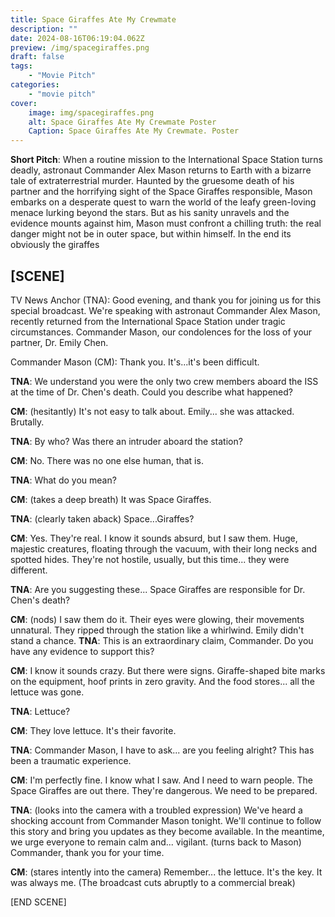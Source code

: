 ```yaml
---
title: Space Giraffes Ate My Crewmate
description: ""
date: 2024-08-16T06:19:04.062Z
preview: /img/spacegiraffes.png
draft: false
tags:
    - "Movie Pitch"
categories:
    - "movie pitch"
cover:
    image: img/spacegiraffes.png
    alt: Space Giraffes Ate My Crewmate Poster
    Caption: Space Giraffes Ate My Crewmate. Poster
---
```


**Short Pitch**: When a routine mission to the International Space Station turns deadly, astronaut Commander Alex Mason returns to Earth with a bizarre tale of extraterrestrial murder. Haunted by the gruesome death of his partner and the horrifying sight of the Space Giraffes responsible, Mason embarks on a desperate quest to warn the world of the leafy green-loving menace lurking beyond the stars. But as his sanity unravels and the evidence mounts against him, Mason must confront a chilling truth: the real danger might not be in outer space, but within himself.
In the end its obviously the giraffes

## [SCENE]

TV News Anchor (TNA): Good evening, and thank you for joining us for this special broadcast. We're speaking with astronaut Commander Alex Mason, recently returned from the International Space Station under tragic circumstances. Commander Mason, our condolences for the loss of your partner, Dr. Emily Chen.

Commander Mason (CM): Thank you. It's...it's been difficult.

**TNA**: We understand you were the only two crew members aboard the ISS at the time of Dr. Chen's death. Could you describe what happened?

**CM**: (hesitantly) It's not easy to talk about. Emily... she was attacked. Brutally.

**TNA**: By who? Was there an intruder aboard the station?

**CM**: No. There was no one else human, that is.

**TNA**: What do you mean?

**CM**: (takes a deep breath) It was Space Giraffes.

**TNA**: (clearly taken aback) Space...Giraffes?

**CM**: Yes. They're real. I know it sounds absurd, but I saw them. Huge, majestic creatures, floating through the vacuum, with their long necks and spotted hides. They're not hostile, usually, but this time... they were different.

**TNA**: Are you suggesting these... Space Giraffes are responsible for Dr. Chen's death?

**CM**: (nods) I saw them do it. Their eyes were glowing, their movements unnatural. They ripped through the station like a whirlwind. Emily didn't stand a chance.
**TNA**: This is an extraordinary claim, Commander. Do you have any evidence to support this?

**CM**: I know it sounds crazy. But there were signs. Giraffe-shaped bite marks on the equipment, hoof prints in zero gravity. And the food stores... all the lettuce was gone.

**TNA**: Lettuce?

**CM**: They love lettuce. It's their favorite.

**TNA**: Commander Mason, I have to ask... are you feeling alright? This has been a traumatic experience.

**CM**: I'm perfectly fine. I know what I saw. And I need to warn people. The Space Giraffes are out there. They're dangerous. We need to be prepared.

**TNA**: (looks into the camera with a troubled expression) We've heard a shocking account from Commander Mason tonight. We'll continue to follow this story and bring you updates as they become available. In the meantime, we urge everyone to remain calm and... vigilant. (turns back to Mason) Commander, thank you for your time.

**CM**: (stares intently into the camera) Remember... the lettuce. It's the key. It was always me. (The broadcast cuts abruptly to a commercial break)

[END SCENE]